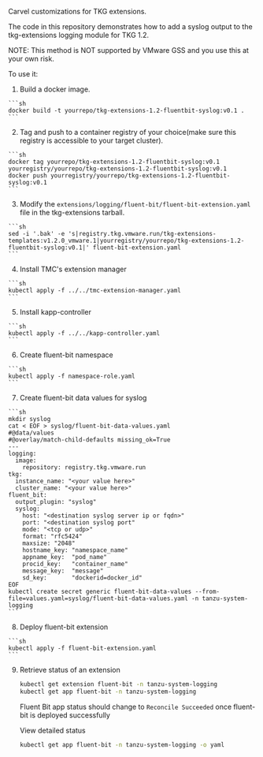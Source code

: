 Carvel customizations for TKG extensions.

The code in this repository demonstrates how to add a syslog output to the tkg-extensions logging module for TKG 1.2.

NOTE: This method is NOT supported by VMware GSS and you use this at your own risk.

To use it:
  1. Build a docker image.
  
    ```sh
    docker build -t yourrepo/tkg-extensions-1.2-fluentbit-syslog:v0.1 .
    ```
  
  2. Tag and push to a container registry of your choice(make sure this registry is accessible to your target cluster).
  
    ```sh
    docker tag yourrepo/tkg-extensions-1.2-fluentbit-syslog:v0.1 yourregistry/yourrepo/tkg-extensions-1.2-fluentbit-syslog:v0.1
    docker push yourregistry/yourrepo/tkg-extensions-1.2-fluentbit-syslog:v0.1
    ```
  
  3. Modify the `extensions/logging/fluent-bit/fluent-bit-extension.yaml` file in the tkg-extensions tarball.
  
    ```sh
    sed -i '.bak' -e 's|registry.tkg.vmware.run/tkg-extensions-templates:v1.2.0_vmware.1|yourregistry/yourrepo/tkg-extensions-1.2-fluentbit-syslog:v0.1|' fluent-bit-extension.yaml
    ```
  
  4. Install TMC's extension manager

    ```sh
    kubectl apply -f ../../tmc-extension-manager.yaml
    ```

  5. Install kapp-controller

    ```sh
    kubectl apply -f ../../kapp-controller.yaml
    ```

  6. Create fluent-bit namespace

    ```sh
    kubectl apply -f namespace-role.yaml
    ```
    
  7. Create fluent-bit data values for syslog
  
    ```sh
    mkdir syslog
    cat < EOF > syslog/fluent-bit-data-values.yaml
    #@data/values
    #@overlay/match-child-defaults missing_ok=True
    ---
    logging:
      image:
        repository: registry.tkg.vmware.run
    tkg:
      instance_name: "<your value here>"
      cluster_name: "<your value here>"
    fluent_bit:
      output_plugin: "syslog"
      syslog:
        host: "<destination syslog server ip or fqdn>"
        port: "<destination syslog port"
        mode: "<tcp or udp>"
        format: "rfc5424"
        maxsize: "2048"
        hostname_key: "namespace_name"
        appname_key:  "pod_name"
        procid_key:   "container_name"
        message_key:  "message"
        sd_key:       "dockerid=docker_id"
    EOF
    kubectl create secret generic fluent-bit-data-values --from-file=values.yaml=syslog/fluent-bit-data-values.yaml -n tanzu-system-logging
    ```
    
  8. Deploy fluent-bit extension

    ```sh
    kubectl apply -f fluent-bit-extension.yaml
    ```

  9. Retrieve status of an extension

      ```sh
      kubectl get extension fluent-bit -n tanzu-system-logging
      kubectl get app fluent-bit -n tanzu-system-logging
      ```

     Fluent Bit app status should change to `Reconcile Succeeded` once fluent-bit is deployed successfully

     View detailed status

     ```sh
     kubectl get app fluent-bit -n tanzu-system-logging -o yaml
     ```
